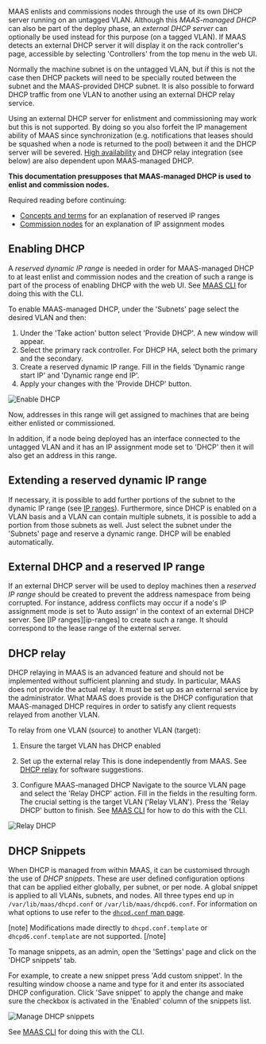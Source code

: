<!--
Todo:
- Maybe create a bug for why the enablement of DHCP in the web UI asks for a gateway IP and not a nameserver
-->
MAAS enlists and commissions nodes through the use of its own DHCP server running on an untagged VLAN. Although this *MAAS-managed DHCP* can also be part of the deploy phase, an *external DHCP server* can optionally be used instead for this purpose (on a tagged VLAN). If MAAS detects an external DHCP server it will display it on the rack controller's page, accessible by selecting 'Controllers' from the top menu in the web UI.

Normally the machine subnet is on the untagged VLAN, but if this is not the case then DHCP packets will need to be specially routed between the subnet and the MAAS-provided DHCP subnet. It is also possible to forward DHCP traffic from one VLAN to another using an external DHCP relay service.

Using an external DHCP server for enlistment and commissioning may work but this is not supported. By doing so you also forfeit the IP management ability of MAAS since synchronization (e.g. notifications that leases should be squashed when a node is returned to the pool) between it and the DHCP server will be severed. [High availability](manage-ha.md) and DHCP relay integration (see below) are also dependent upon MAAS-managed DHCP.

**This documentation presupposes that MAAS-managed DHCP is used to enlist and commission nodes.**

Required reading before continuing:

-   [Concepts and terms](intro-concepts.md#heading--ip-ranges) for an explanation of reserved IP ranges
-   [Commission nodes](nodes-commission.md#heading--post-commission-configuration) for an explanation of IP assignment modes

<h2 id="heading--enabling-dhcp">Enabling DHCP</h2>

A *reserved dynamic IP range* is needed in order for MAAS-managed DHCP to at least enlist and commission nodes and the creation of such a range is part of the process of enabling DHCP with the web UI. See [MAAS CLI](manage-cli-common.md#heading--enable-dhcp) for doing this with the CLI.

To enable MAAS-managed DHCP, under the 'Subnets' page select the desired VLAN and then:

1.  Under the 'Take action' button select 'Provide DHCP'. A new window will appear.
2.  Select the primary rack controller. For DHCP HA, select both the primary and the secondary.
3.  Create a reserved dynamic IP range. Fill in the fields 'Dynamic range start IP' and 'Dynamic range end IP'.
4.  Apply your changes with the 'Provide DHCP' button.

![Enable DHCP](../media/installconfig-network-dhcp__2.6-enable-dhcp.png)

Now, addresses in this range will get assigned to machines that are being either enlisted or commissioned.

In addition, if a node being deployed has an interface connected to the untagged VLAN and it has an IP assignment mode set to 'DHCP' then it will also get an address in this range.

<h2 id="heading--extending-a-reserved-dynamic-ip-range">Extending a reserved dynamic IP range</h2>

If necessary, it is possible to add further portions of the subnet to the dynamic IP range (see [IP ranges](installconfig-network-ipranges.md)). Furthermore, since DHCP is enabled on a VLAN basis and a VLAN can contain multiple subnets, it is possible to add a portion from those subnets as well. Just select the subnet under the 'Subnets' page and reserve a dynamic range. DHCP will be enabled automatically.

<h2 id="heading--external-dhcp-and-a-reserved-ip-range">External DHCP and a reserved IP range</h2>

If an external DHCP server will be used to deploy machines then a *reserved IP range* should be created to prevent the address namespace from being corrupted. For instance, address conflicts may occur if a node's IP assignment mode is set to 'Auto assign' in the context of an external DHCP server. See [IP ranges][ip-ranges] to create such a range. It should correspond to the lease range of the external server.

<h2 id="heading--dhcp-relay">DHCP relay</h2>

DHCP relaying in MAAS is an advanced feature and should not be implemented without sufficient planning and study. In particular, MAAS does not provide the actual relay. It must be set up as an external service by the administrator. What MAAS does provide is the DHCP configuration that MAAS-managed DHCP requires in order to satisfy any client requests relayed from another VLAN.

To relay from one VLAN (source) to another VLAN (target):

1.  Ensure the target VLAN has DHCP enabled

2.  Set up the external relay This is done independently from MAAS. See [DHCP relay](intro-concepts.md#heading--dhcp-relay) for software suggestions.

3.  Configure MAAS-managed DHCP Navigate to the source VLAN page and select the 'Relay DHCP' action. Fill in the fields in the resulting form. The crucial setting is the target VLAN ('Relay VLAN'). Press the 'Relay DHCP' button to finish. See [MAAS CLI](manage-cli-advanced.md#heading--relay-dhcp) for how to do this with the CLI.

![Relay DHCP](../media/installconfig-networking-dhcp__2.6-relay-dhcp.png)

<h2 id="heading--dhcp-snippets">DHCP Snippets</h2>

When DHCP is managed from within MAAS, it can be customised through the use of *DHCP snippets*. These are user defined configuration options that can be applied either globally, per subnet, or per node. A global snippet is applied to all VLANs, subnets, and nodes. All three types end up in `/var/lib/maas/dhcpd.conf` or `/var/lib/maas/dhcpd6.conf`. For information on what options to use refer to the [`dhcpd.conf` man page](http://manpages.ubuntu.com/cgi-bin/search.py?q=dhcpd.conf).

[note]
Modifications made directly to `dhcpd.conf.template` or `dhcpd6.conf.template` are not supported.
[/note]

To manage snippets, as an admin, open the 'Settings' page and click on the 'DHCP snippets' tab.

For example, to create a new snippet press 'Add custom snippet'. In the resulting window choose a name and type for it and enter its associated DHCP configuration. Click 'Save snippet' to apply the change and make sure the checkbox is activated in the 'Enabled' column of the snippets list.

![Manage DHCP snippets](../media/installconfig-networking-dhcp__2.4_dhcp-snippets.png)

See [MAAS CLI](manage-cli-dhcp-snippets.md) for doing this with the CLI.

<!-- LINKS -->

